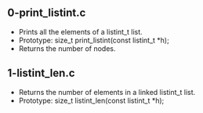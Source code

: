 ## 0-print_listint.c
- Prints all the elements of a listint_t list.
- Prototype: size_t print_listint(const listint_t *h);
- Returns the number of nodes.
## 1-listint_len.c
- Returns the number of elements in a linked listint_t list.
- Prototype: size_t listint_len(const listint_t *h);
